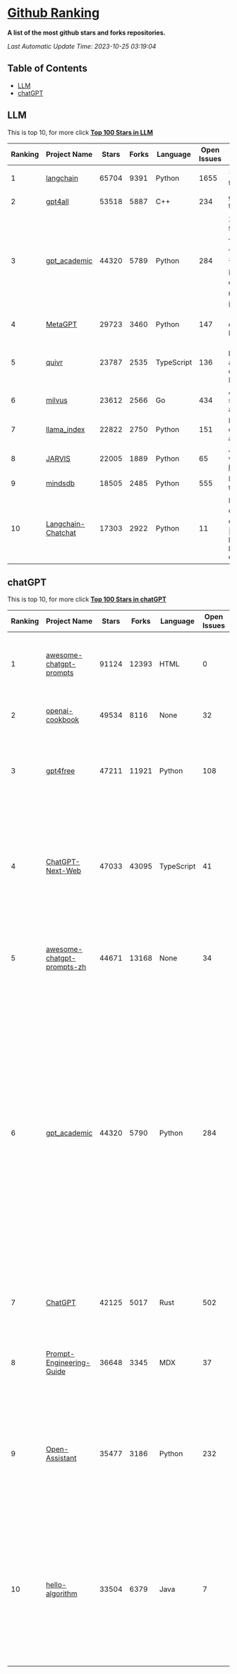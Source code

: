 [Github Ranking](./README.md)
==========

**A list of the most github stars and forks repositories.**

*Last Automatic Update Time: 2023-10-25 03:19:04*

## Table of Contents
 * [LLM](#LLM)
 * [chatGPT](#chatGPT)

## LLM

This is top 10, for more click **[Top 100 Stars in LLM](Top100/LLM.md)**

| Ranking | Project Name | Stars | Forks | Language | Open Issues | Description | Last Commit |
| ------- | ------------ | ----- | ----- | -------- | ----------- | ----------- | ----------- |
| 1 | [langchain](https://github.com/langchain-ai/langchain) | 65704 | 9391 | Python | 1655 | ⚡ Building applications with LLMs through composability ⚡ | 2023-10-25T02:23:07Z |
| 2 | [gpt4all](https://github.com/nomic-ai/gpt4all) | 53518 | 5887 | C++ | 234 | gpt4all: open-source LLM chatbots that you can run anywhere | 2023-10-25T02:03:21Z |
| 3 | [gpt_academic](https://github.com/binary-husky/gpt_academic) | 44320 | 5789 | Python | 284 | 为ChatGPT/GLM提供实用化交互界面，特别优化论文阅读/润色/写作体验，模块化设计，支持自定义快捷按钮&函数插件，支持Python和C++等项目剖析&自译解功能，PDF/LaTex论文翻译&总结功能，支持并行问询多种LLM模型，支持chatglm2等本地模型。兼容文心一言, moss, llama2, rwkv, claude2, 通义千问, 书生, 讯飞星火等。 | 2023-10-24T18:45:25Z |
| 4 | [MetaGPT](https://github.com/geekan/MetaGPT) | 29723 | 3460 | Python | 147 | 🌟 The Multi-Agent Framework: Given one line Requirement, return PRD, Design, Tasks, Repo | 2023-10-24T15:43:20Z |
| 5 | [quivr](https://github.com/StanGirard/quivr) | 23787 | 2535 | TypeScript | 136 | 🧠 Your Second Brain supercharged by Generative AI 🧠 Dump all your files and chat with your personal assistant on your files & more using GPT 3.5/4, Private, Anthropic, VertexAI, LLMs... | 2023-10-24T20:21:54Z |
| 6 | [milvus](https://github.com/milvus-io/milvus) | 23612 | 2566 | Go | 434 | A cloud-native vector database, storage for next generation AI applications | 2023-10-25T02:47:13Z |
| 7 | [llama_index](https://github.com/run-llama/llama_index) | 22822 | 2750 | Python | 151 | LlamaIndex (formerly GPT Index) is a data framework for your LLM applications | 2023-10-25T01:46:53Z |
| 8 | [JARVIS](https://github.com/microsoft/JARVIS) | 22005 | 1889 | Python | 65 | JARVIS, a system to connect LLMs with ML community. Paper: https://arxiv.org/pdf/2303.17580.pdf | 2023-10-24T17:41:40Z |
| 9 | [mindsdb](https://github.com/mindsdb/mindsdb) | 18505 | 2485 | Python | 555 | MindsDB connects AI models to real time data | 2023-10-25T00:27:02Z |
| 10 | [Langchain-Chatchat](https://github.com/chatchat-space/Langchain-Chatchat) | 17303 | 2922 | Python | 11 | Langchain-Chatchat（原Langchain-ChatGLM）基于 Langchain 与 ChatGLM 等语言模型的本地知识库问答 \| Langchain-Chatchat (formerly langchain-ChatGLM), local knowledge based LLM (like ChatGLM) QA app with langchain  | 2023-10-25T00:58:38Z |


## chatGPT

This is top 10, for more click **[Top 100 Stars in chatGPT](Top100/chatGPT.md)**

| Ranking | Project Name | Stars | Forks | Language | Open Issues | Description | Last Commit |
| ------- | ------------ | ----- | ----- | -------- | ----------- | ----------- | ----------- |
| 1 | [awesome-chatgpt-prompts](https://github.com/f/awesome-chatgpt-prompts) | 91124 | 12393 | HTML | 0 | This repo includes ChatGPT prompt curation to use ChatGPT better. | 2023-10-17T01:47:04Z |
| 2 | [openai-cookbook](https://github.com/openai/openai-cookbook) | 49534 | 8116 | None | 32 | Examples and guides for using the OpenAI API | 2023-10-24T06:23:52Z |
| 3 | [gpt4free](https://github.com/xtekky/gpt4free) | 47211 | 11921 | Python | 108 | The official gpt4free repository \| various collection of powerful language models | 2023-10-24T21:46:57Z |
| 4 | [ChatGPT-Next-Web](https://github.com/Yidadaa/ChatGPT-Next-Web) | 47033 | 43095 | TypeScript | 41 | A well-designed cross-platform ChatGPT UI (Web / PWA / Linux / Win / MacOS). 一键拥有你自己的跨平台 ChatGPT 应用。 | 2023-10-24T23:30:02Z |
| 5 | [awesome-chatgpt-prompts-zh](https://github.com/PlexPt/awesome-chatgpt-prompts-zh) | 44671 | 13168 | None | 34 | ChatGPT 中文调教指南。各种场景使用指南。学习怎么让它听你的话。 | 2023-10-11T02:57:34Z |
| 6 | [gpt_academic](https://github.com/binary-husky/gpt_academic) | 44320 | 5790 | Python | 284 | 为ChatGPT/GLM提供实用化交互界面，特别优化论文阅读/润色/写作体验，模块化设计，支持自定义快捷按钮&函数插件，支持Python和C++等项目剖析&自译解功能，PDF/LaTex论文翻译&总结功能，支持并行问询多种LLM模型，支持chatglm2等本地模型。兼容文心一言, moss, llama2, rwkv, claude2, 通义千问, 书生, 讯飞星火等。 | 2023-10-24T18:45:25Z |
| 7 | [ChatGPT](https://github.com/lencx/ChatGPT) | 42125 | 5017 | Rust | 502 | 🔮 ChatGPT Desktop Application (Mac, Windows and Linux) | 2023-10-21T03:26:51Z |
| 8 | [Prompt-Engineering-Guide](https://github.com/dair-ai/Prompt-Engineering-Guide) | 36648 | 3345 | MDX | 37 | 🐙 Guides, papers, lecture, notebooks and resources for prompt engineering | 2023-10-24T17:39:45Z |
| 9 | [Open-Assistant](https://github.com/LAION-AI/Open-Assistant) | 35477 | 3186 | Python | 232 | OpenAssistant is a chat-based assistant that understands tasks, can interact with third-party systems, and retrieve information dynamically to do so. | 2023-10-23T18:56:13Z |
| 10 | [hello-algorithm](https://github.com/geekxh/hello-algorithm) | 33504 | 6379 | Java | 7 | 🌍 针对小白的算法训练 \| 包括四部分：①.大厂面经 ②.力扣图解  ③.千本开源电子书 ④.百张技术思维导图（项目花了上百小时，希望可以点 star 支持，🌹感谢~）推荐免费ChatGPT使用网站 | 2023-06-13T04:13:17Z |

